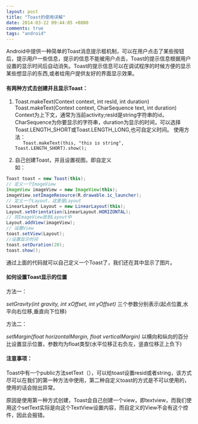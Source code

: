 ```yaml
---
layout: post
title: "Toast的使用详解"
date: 2014-03-22 09:44:05 +0800
comments: true
tags: "android"
---
```



Android中提供一种简单的Toast消息提示框机制，可以在用户点击了某些按钮后，提示用户一些信息，提示的信息不能被用户点击，Toast的提示信息根据用户设置的显示时间后自动消失。Toast的提示信息可以在调试程序的时候方便的显示某些想显示的东西,或者给用户提供友好的界面显示效果。

#### 有两种方式去创建并且显示Toast：
<!--more-->

1. Toast.makeText(Context context, int resId, int duration)				
	Toast.makeText(Context context, CharSequence text, int duration) 	
Context为上下文，通常为当前activity;resId是string字符串的id，CharSequence为你要显示的字符串，duration为显示的时间，可以选择Toast.LENGTH_SHORT或Toast.LENGTH_LONG,也可自定义时间。
	使用方法：		    
`	Toast.makeText(this, "this is string", Toast.LENGTH_SHORT).show();`

2. 自己创建Toast，并且设置视图，即自定义			
如：
		
```java	
Toast toast = new Toast(this);		
// 定义一个ImageView		
ImageView imageView = new ImageView(this);		
imageView.setImageResource(R.drawable.ic_launcher);		
// 定义一个Layout，这里是Layout		
LinearLayout Layout = new LinearLayout(this);		
Layout.setOrientation(LinearLayout.HORIZONTAL);		
// 将ImageView放到Layout中		
Layout.addView(imageView);		
// 设置View		
toast.setView(Layout);		
//设置显示时间		
toast.setDuration(20);		
toast.show();		
```

通过上面的代码就可以自己定义一个Toast了，我们还在其中显示了图片。

#### 如何设置Toast显示的位置

方法一：

*setGravity(int gravity, int xOffset, int yOffset)* 三个参数分别表示(起点位置,水平向右位移,垂直向下位移)

 方法二：

*setMargin(float horizontalMargin, float verticalMargin)*
 以横向和纵向的百分比设置显示位置，参数均为float类型(水平位移正右负左，竖直位移正上负下)

#### 注意事项：		
Toast中有一个public方法setText（），可以给toast设置resid或者string，该方式尽可以在我们的第一种方法中使用，第二种自定义toast的方式是不可以使用的，使用的话会抛出异常。

原因是使用第一种方式创建，Toast会自己创建一个view，即textview，而我们使用这个setText实际是向这个TextView设置内容，而自定义的View不会有这个控件，因此会报错。

